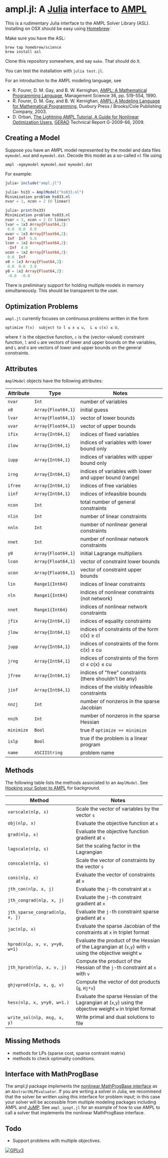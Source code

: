 # ampl.jl: A [Julia](http://julialang.org) interface to [AMPL](http://www.ampl.com)

This is a rudimentary Julia interface to the AMPL Solver Library (ASL). Installing on OSX should be easy using [Homebrew](http://brew.sh):

Make sure you have the ASL:

    brew tap homebrew/science
    brew install asl

Clone this repository somewhere, and say `make`. That should do it.

You can test the installation with `julia test.jl`.

For an introduction to the AMPL modeling language, see

* R. Fourer, D. M. Gay, and B. W. Kernighan, [AMPL: A Mathematical Programming Language](http://ampl.com/REFS/amplmod.pdf), Management Science 36, pp. 519-554, 1990.
* R. Fourer, D. M. Gay, and B. W. Kernighan, [AMPL: A Modeling Language for Mathematical Programming](http://ampl.com/BOOK/download.html), Duxbury Press / Brooks/Cole Publishing Company, 2003.
* D. Orban, [The Lightning AMPL Tutorial. A Guide for Nonlinear Optimization Users](http://www.gerad.ca/fichiers/cahiers/G-2009-66.pdf), [GERAD](http://www.gerad.ca) Technical Report G-2009-66, 2009.

## Creating a Model

Suppose you have an AMPL model represented by the model and data files `mymodel.mod` and `mymodel.dat`. Decode this model as a so-called `nl` file using

    ampl -ogmymodel mymodel.mod mymodel.dat

For example:

````Julia
julia> include("ampl.jl")

julia> hs33 = AmplModel("hs033.nl")
Minimization problem hs033.nl
nvar = 3, ncon = 2 (0 linear)

julia> print(hs33)
Minimization problem hs033.nl
nvar = 3, ncon = 2 (0 linear)
lvar = 1x3 Array{Float64,2}:
 0.0  0.0  0.0
uvar = 1x3 Array{Float64,2}:
 Inf  Inf  5.0
lcon = 1x2 Array{Float64,2}:
 -Inf  4.0
ucon = 1x2 Array{Float64,2}:
 0.0  Inf
x0 = 1x3 Array{Float64,2}:
 0.0  0.0  3.0
y0 = 1x2 Array{Float64,2}:
 -0.0  -0.0
````

There is preliminary support for holding multiple models in memory simultaneously. This should be transparent to the user.

## Optimization Problems

`ampl.jl` currently focuses on continuous problems written in the form

    optimize f(x)  subject to l ≤ x ≤ u,  L ≤ c(x) ≤ U,

where `f` is the objective function, `c` is the (vector-valued) constraint function, `l` and `u` are vectors of lower and upper bounds on the variables, and `L` and `U` are vectors of lower and upper bounds on the general constraints.

## Attributes

`AmplModel` objects have the following attributes:

Attribute   | Type               | Notes
------------|--------------------|------------------------------------
`nvar`      | `Int             ` | number of variables
`x0  `      | `Array{Float64,1}` | initial guess
`lvar`      | `Array{Float64,1}` | vector of lower bounds
`uvar`      | `Array{Float64,1}` | vector of upper bounds
`ifix`      | `Array{Int64,1}`   | indices of fixed variables
`ilow`      | `Array{Int64,1}`   | indices of variables with lower bound only
`iupp`      | `Array{Int64,1}`   | indices of variables with upper bound only
`irng`      | `Array{Int64,1}`   | indices of variables with lower and upper bound (range)
`ifree`     | `Array{Int64,1}`   | indices of free variables
`iinf`      | `Array{Int64,1}`   | indices of infeasible bounds
`ncon`      | `Int             ` | total number of general constraints
`nlin `     | `Int             ` | number of linear constraints
`nnln`      | `Int             ` | number of nonlinear general constraints
`nnet`      | `Int             ` | number of nonlinear network constraints
`y0  `      | `Array{Float64,1}` | initial Lagrange multipliers
`lcon`      | `Array{Float64,1}` | vector of constraint lower bounds
`ucon`      | `Array{Float64,1}` | vector of constraint upper bounds
`lin `      | `Range1{Int64}   ` | indices of linear constraints
`nln`       | `Range1{Int64}   ` | indices of nonlinear constraints (not network)
`nnet`      | `Range1{Int64}   ` | indices of nonlinear network constraints
`jfix`      | `Array{Int64,1}`   | indices of equality constraints
`jlow`      | `Array{Int64,1}`   | indices of constraints of the form c(x) ≥ cl
`jupp`      | `Array{Int64,1}`   | indices of constraints of the form c(x) ≤ cu
`jrng`      | `Array{Int64,1}`   | indices of constraints of the form cl ≤ c(x) ≤ cu
`jfree`     | `Array{Int64,1}`   | indices of "free" constraints (there shouldn't be any)
`jinf`      | `Array{Int64,1}`   | indices of the visibly infeasible constraints
`nnzj`      | `Int             ` | number of nonzeros in the sparse Jacobian
`nnzh`      | `Int             ` | number of nonzeros in the sparse Hessian
`minimize`  | `Bool            ` | true if `optimize == minimize`
`islp`      | `Bool            ` | true if the problem is a linear program
`name`      | `ASCIIString     ` | problem name

## Methods

The following table lists the methods associated to an `AmplModel`. See [Hooking your Solver to AMPL](http://ampl.com/REFS/hooking2.pdf) for background.

Method                          | Notes
--------------------------------|--------------------------------
`varscale(nlp, s)`              | Scale the vector of variables by the vector `s`
`obj(nlp, x)`                   | Evaluate the objective function at `x`
`grad(nlp, x)`                  | Evaluate the objective function gradient at `x`
`lagscale(nlp, s)`              | Set the scaling factor in the Lagrangian
`conscale(nlp, s)`              | Scale the vector of constraints by the vector `s`
`cons(nlp, x)`                  | Evaluate the vector of constraints at `x`
`jth_con(nlp, x, j)`            | Evaluate the `j`-th constraint at `x`
`jth_congrad(nlp, x, j)`        | Evaluate the `j`-th constraint gradient at `x`
`jth_sparse_congrad(nlp, x, j)` | Evaluate the `j`-th constraint sparse gradient at `x`
`jac(nlp, x)`                   | Evaluate the sparse Jacobian of the constraints at `x` in triplet format
`hprod(nlp, x, v, y=y0, w=1)`   | Evaluate the product of the Hessian of the Lagrangian at (`x`,`y`) with `v` using the objective weight `w`
`jth_hprod(nlp, x, v, j)`       | Compute the product of the Hessian of the `j`-th constraint at `x` with `v`
`ghjvprod(nlp, x, g, v)`        | Compute the vector of dot products (`g`, `Hj*v`)
`hess(nlp, x, y=y0, w=1.)`      | Evaluate the sparse Hessian of the Lagrangian at (`x`,`y`) using the objective weight `w` in triplet format
`write_sol(nlp, msg, x, y)`     | Write primal and dual solutions to file

## Missing Methods

* methods for LPs (sparse cost, sparse contraint matrix)
* methods to check optimality conditions.

## Interface with MathProgBase

The ampl.jl package implements the [nonlinear MathProgBase interface](http://mathprogbasejl.readthedocs.org/en/latest/nlp.html) as an ``AbstractNLPEvaluator``. If you are writing a solver in Julia, we recommend that the solver be written using this interface for problem input; in this case your solver will be accessible from multiple modeling packages including AMPL and [JuMP](https://github.com/JuliaOpt/JuMP.jl). See ``ampl_ipopt.jl`` for an example of how to use AMPL to call a solver that implements the nonlinear MathProgBase interface.

## Todo

* Support problems with multiple objectives.

[![GPLv3](http://www.gnu.org/graphics/gplv3-88x31.png)](http://www.gnu.org/licenses/gpl.html "GPLv3")
